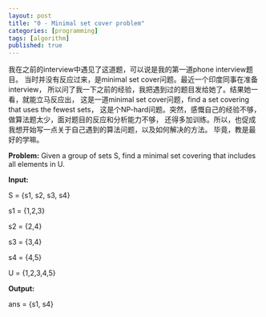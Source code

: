 ```yaml
---
layout: post
title: "0 - Minimal set cover problem"
categories: [programming]
tags: [algorithm]
published: true
---
```


我在之前的interview中遇见了这道题，可以说是我的第一道phone interview题目。
当时并没有反应过来，是minimal set cover问题。最近一个印度同事在准备interview，
所以问了我一下之前的经验，我把遇到过的题目发给她了。结果她一看，就能立马反应出，
这是一道minimal set cover问题，find a set covering that uses the fewest sets，
这是个NP-hard问题。突然，感慨自己的经验不够，做算法题太少，面对题目的反应和分析能力不够，
还得多加训练。所以，也促成我想开始写一点关于自己遇到的算法问题，以及如何解决的方法。
毕竟，教是最好的学嘛。

__Problem:__ Given a group of sets S, find a minimal set covering that 
includes all elements in U. 

__Input:__

S = {s1, s2, s3, s4}

s1 = {1,2,3}

s2 = {2,4}

s3 = {3,4}

s4 = {4,5}

U = {1,2,3,4,5}

__Output:__

ans = {s1, s4}





